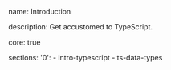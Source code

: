 name: Introduction

description: Get accustomed to TypeScript.

core: true

sections:
  '0':
    - intro-typescript
    - ts-data-types